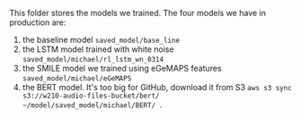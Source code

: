 This folder stores the models we trained. The four models we have in production are:
1. the baseline model `saved_model/base_line`
2. the LSTM model trained with white noise `saved_model/michael/rl_lstm_wn_0314`
3. the SMILE model we trained using eGeMAPS features `saved_model/michael/eGeMAPS`
4. the BERT model. It's too big for GitHub, download it from S3 `aws s3 sync s3://w210-audio-files-bucket/bert/ ~/model/saved_model/michael/BERT/ `.
